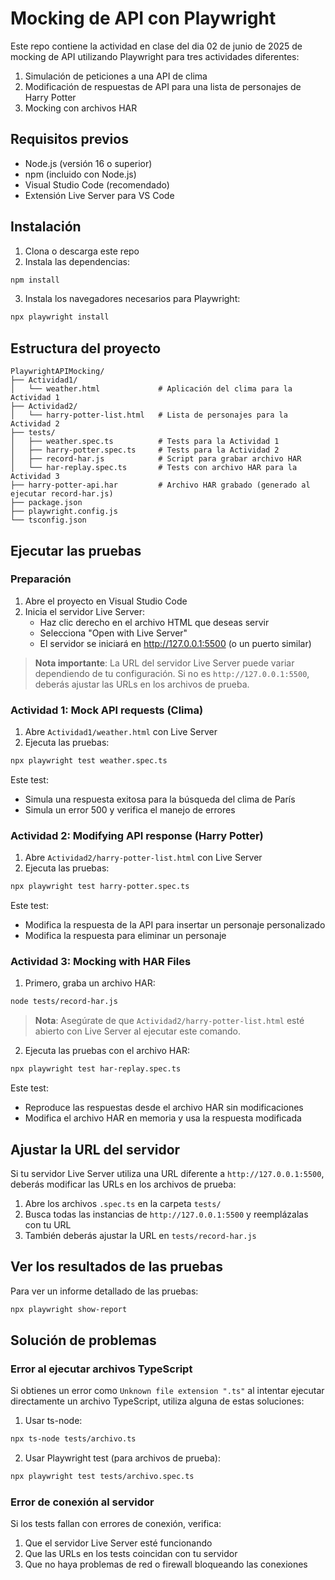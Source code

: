 # Mocking de API con Playwright

Este repo contiene la actividad en clase del dia 02 de junio de 2025 de mocking de API utilizando Playwright para tres actividades diferentes:

1. Simulación de peticiones a una API de clima
2. Modificación de respuestas de API para una lista de personajes de Harry Potter
3. Mocking con archivos HAR

## Requisitos previos

- Node.js (versión 16 o superior)
- npm (incluido con Node.js)
- Visual Studio Code (recomendado)
- Extensión Live Server para VS Code

## Instalación

1. Clona o descarga este repo
2. Instala las dependencias:

```bash
npm install
```

3. Instala los navegadores necesarios para Playwright:

```bash
npx playwright install
```

## Estructura del proyecto

```
PlaywrightAPIMocking/
├── Actividad1/
│   └── weather.html             # Aplicación del clima para la Actividad 1
├── Actividad2/
│   └── harry-potter-list.html   # Lista de personajes para la Actividad 2
├── tests/
│   ├── weather.spec.ts          # Tests para la Actividad 1
│   ├── harry-potter.spec.ts     # Tests para la Actividad 2
│   ├── record-har.js            # Script para grabar archivo HAR
│   └── har-replay.spec.ts       # Tests con archivo HAR para la Actividad 3
├── harry-potter-api.har         # Archivo HAR grabado (generado al ejecutar record-har.js)
├── package.json
├── playwright.config.js
└── tsconfig.json
```

## Ejecutar las pruebas

### Preparación

1. Abre el proyecto en Visual Studio Code
2. Inicia el servidor Live Server:
   - Haz clic derecho en el archivo HTML que deseas servir
   - Selecciona "Open with Live Server"
   - El servidor se iniciará en http://127.0.0.1:5500 (o un puerto similar)

> **Nota importante**: La URL del servidor Live Server puede variar dependiendo de tu configuración. Si no es `http://127.0.0.1:5500`, deberás ajustar las URLs en los archivos de prueba.

### Actividad 1: Mock API requests (Clima)

1. Abre `Actividad1/weather.html` con Live Server
2. Ejecuta las pruebas:

```bash
npx playwright test weather.spec.ts
```

Este test:
- Simula una respuesta exitosa para la búsqueda del clima de París
- Simula un error 500 y verifica el manejo de errores

### Actividad 2: Modifying API response (Harry Potter)

1. Abre `Actividad2/harry-potter-list.html` con Live Server
2. Ejecuta las pruebas:

```bash
npx playwright test harry-potter.spec.ts
```

Este test:
- Modifica la respuesta de la API para insertar un personaje personalizado
- Modifica la respuesta para eliminar un personaje

### Actividad 3: Mocking with HAR Files

1. Primero, graba un archivo HAR:

```bash
node tests/record-har.js
```

> **Nota**: Asegúrate de que `Actividad2/harry-potter-list.html` esté abierto con Live Server al ejecutar este comando.

2. Ejecuta las pruebas con el archivo HAR:

```bash
npx playwright test har-replay.spec.ts
```

Este test:
- Reproduce las respuestas desde el archivo HAR sin modificaciones
- Modifica el archivo HAR en memoria y usa la respuesta modificada

## Ajustar la URL del servidor

Si tu servidor Live Server utiliza una URL diferente a `http://127.0.0.1:5500`, deberás modificar las URLs en los archivos de prueba:

1. Abre los archivos `.spec.ts` en la carpeta `tests/`
2. Busca todas las instancias de `http://127.0.0.1:5500` y reemplázalas con tu URL
3. También deberás ajustar la URL en `tests/record-har.js`

## Ver los resultados de las pruebas

Para ver un informe detallado de las pruebas:

```bash
npx playwright show-report
```

## Solución de problemas

### Error al ejecutar archivos TypeScript

Si obtienes un error como `Unknown file extension ".ts"` al intentar ejecutar directamente un archivo TypeScript, utiliza alguna de estas soluciones:

1. Usar ts-node:
```bash
npx ts-node tests/archivo.ts
```

2. Usar Playwright test (para archivos de prueba):
```bash
npx playwright test tests/archivo.spec.ts
```

### Error de conexión al servidor

Si los tests fallan con errores de conexión, verifica:
1. Que el servidor Live Server esté funcionando
2. Que las URLs en los tests coincidan con tu servidor
3. Que no haya problemas de red o firewall bloqueando las conexiones
